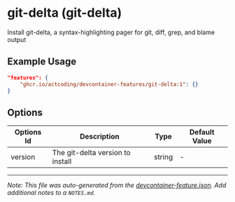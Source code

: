 
# git-delta (git-delta)

Install git-delta, a syntax-highlighting pager for git, diff, grep, and blame output

## Example Usage

```json
"features": {
    "ghcr.io/actcoding/devcontainer-features/git-delta:1": {}
}
```

## Options

| Options Id | Description | Type | Default Value |
|-----|-----|-----|-----|
| version | The git-delta version to install | string | - |



---

_Note: This file was auto-generated from the [devcontainer-feature.json](https://github.com/actcoding/devcontainer-features/blob/main/src/git-delta/devcontainer-feature.json).  Add additional notes to a `NOTES.md`._

